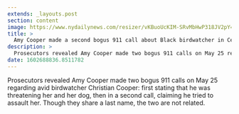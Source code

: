 ```yaml
--- 
extends: _layouts.post 
section: content 
image: https://www.nydailynews.com/resizer/vKBuoUcKIM-SRvMbHwP318JV2pY=/1200x0/top/cloudfront-us-east-1.images.arcpublishing.com/tronc/BVOBINLMHSZOKLOK225DXTKYIU.aspx 
title: > 
  Amy Cooper made a second bogus 911 call about Black birdwatcher in Central Park, claiming he tried to assault her 
description: > 
  Prosecutors revealed Amy Cooper made two bogus 911 calls on May 25 regarding avid birdwatcher Christian Cooper: first stating that he was threatening her and her dog, then in a second call, claiming he tried to assault her.Though they share a last name, the two are not related. 
date: 1602688836.8511782 
--- 
```

Prosecutors revealed Amy Cooper made two bogus 911 calls on May 25 regarding avid birdwatcher Christian Cooper: first stating that he was threatening her and her dog, then in a second call, claiming he tried to assault her. Though they share a last name, the two are not related.